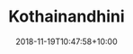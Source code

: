 ---
title: "Kothainandhini"
date: 2018-11-19T10:47:58+10:00
draft: false
# image: "images/team/sage-kirk-485982-unsplash.jpg"
jobtitle: "SD"
linkedinurl: ""
weight: 4
---